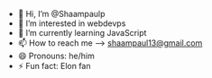 - 👋 Hi, I’m @Shaampaulp
- 👀 I’m interested in webdevps
- 🌱 I’m currently learning JavaScript 
- 📫 How to reach me --> shaampaul13@gmail.com
- 😄 Pronouns: he/him
- ⚡ Fun fact: Elon fan

<!---
Shaampaulp/Shaampaulp is a ✨ special ✨ repository because its `README.md` (this file) appears on your GitHub profile.
You can click the Preview link to take a look at your changes.
--->
